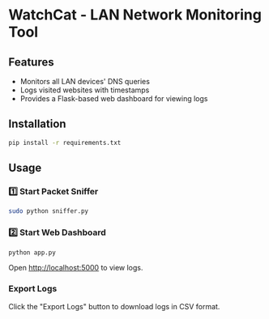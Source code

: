 # WatchCat - LAN Network Monitoring Tool

## Features
- Monitors all LAN devices' DNS queries
- Logs visited websites with timestamps
- Provides a Flask-based web dashboard for viewing logs

## Installation
```sh
pip install -r requirements.txt
```

## Usage

### 1️⃣ Start Packet Sniffer
```sh
sudo python sniffer.py
```

### 2️⃣ Start Web Dashboard
```sh
python app.py
```
Open [http://localhost:5000](http://localhost:5000) to view logs.

### Export Logs
Click the "Export Logs" button to download logs in CSV format.
